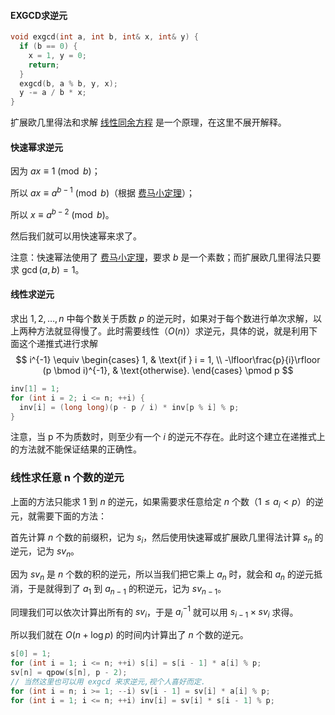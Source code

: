 #### EXGCD求逆元
```cpp
void exgcd(int a, int b, int& x, int& y) {
  if (b == 0) {
	x = 1, y = 0;
	return;
  }
  exgcd(b, a % b, y, x);
  y -= a / b * x;
}
```

扩展欧几里得法和求解 [线性同余方程](./linear-equation.md) 是一个原理，在这里不展开解释。

#### 快速幂求逆元

因为 $ax \equiv 1 \pmod b$；

所以 $ax \equiv a^{b-1} \pmod b$（根据 [费马小定理](降幂的基本原理：费马小定理及其推广.md)）；

所以 $x \equiv a^{b-2} \pmod b$。

然后我们就可以用快速幂来求了。

注意：快速幂法使用了 [费马小定理](降幂的基本原理：费马小定理及其推广.md)，要求 $b$ 是一个素数；而扩展欧几里得法只要求 $\gcd(a, b) = 1$。

#### 线性求逆元

求出 $1,2,\dots,n$ 中每个数关于质数 $p$ 的逆元时，如果对于每个数进行单次求解，以上两种方法就显得慢了。此时需要线性（$O(n)$）求逆元，具体的说，就是利用下面这个递推式进行求解
$$
i^{-1} \equiv \begin{cases}
1,                                           & \text{if } i = 1, \\
-\lfloor\frac{p}{i}\rfloor (p \bmod i)^{-1}, & \text{otherwise}.
\end{cases} \pmod p
$$
```cpp
inv[1] = 1;
for (int i = 2; i <= n; ++i) {
  inv[i] = (long long)(p - p / i) * inv[p % i] % p;
}
```


注意，当 p 不为质数时，则至少有一个 $i$ 的逆元不存在。此时这个建立在递推式上的方法就不能保证结果的正确性。

### 线性求任意 n 个数的逆元

上面的方法只能求 $1$ 到 $n$ 的逆元，如果需要求任意给定 $n$ 个数（$1 \le a_i < p$）的逆元，就需要下面的方法：

首先计算 $n$ 个数的前缀积，记为 $s_i$，然后使用快速幂或扩展欧几里得法计算 $s_n$ 的逆元，记为 $sv_n$。

因为 $sv_n$ 是 $n$ 个数的积的逆元，所以当我们把它乘上 $a_n$ 时，就会和 $a_n$ 的逆元抵消，于是就得到了 $a_1$ 到 $a_{n-1}$ 的积逆元，记为 $sv_{n-1}$。

同理我们可以依次计算出所有的 $sv_i$，于是 $a_i^{-1}$ 就可以用 $s_{i-1} \times sv_i$ 求得。

所以我们就在 $O(n + \log p)$ 的时间内计算出了 $n$ 个数的逆元。

```cpp
s[0] = 1;
for (int i = 1; i <= n; ++i) s[i] = s[i - 1] * a[i] % p;
sv[n] = qpow(s[n], p - 2);
// 当然这里也可以用 exgcd 来求逆元,视个人喜好而定.
for (int i = n; i >= 1; --i) sv[i - 1] = sv[i] * a[i] % p;
for (int i = 1; i <= n; ++i) inv[i] = sv[i] * s[i - 1] % p;
```
